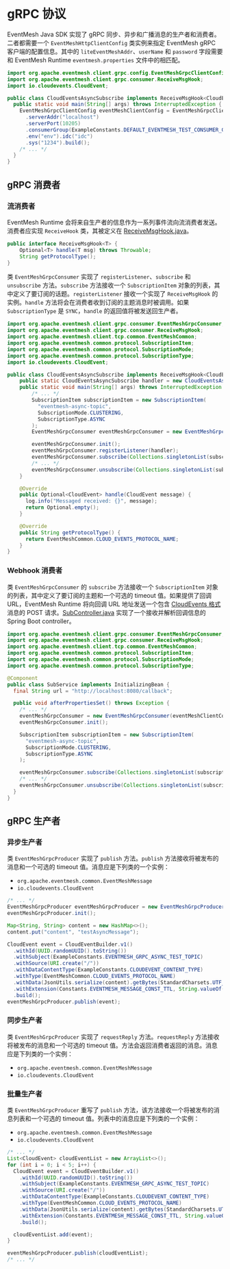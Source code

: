 # gRPC 协议

EventMesh Java SDK 实现了 gRPC 同步、异步和广播消息的生产者和消费者。二者都需要一个 `EventMeshHttpClientConfig` 类实例来指定 EventMesh gRPC 客户端的配置信息。其中的 `liteEventMeshAddr`、`userName` 和 `password` 字段需要和 EventMesh Runtime `eventmesh.properties` 文件中的相匹配。

```java
import org.apache.eventmesh.client.grpc.config.EventMeshGrpcClientConfig;
import org.apache.eventmesh.client.grpc.consumer.ReceiveMsgHook;
import io.cloudevents.CloudEvent;

public class CloudEventsAsyncSubscribe implements ReceiveMsgHook<CloudEvent> {
  public static void main(String[] args) throws InterruptedException {
    EventMeshGrpcClientConfig eventMeshClientConfig = EventMeshGrpcClientConfig.builder()
      .serverAddr("localhost")
      .serverPort(10205)
      .consumerGroup(ExampleConstants.DEFAULT_EVENTMESH_TEST_CONSUMER_GROUP)
      .env("env").idc("idc")
      .sys("1234").build();
    /* ... */
  }
}
```

## gRPC 消费者

### 流消费者

EventMesh Runtime 会将来自生产者的信息作为一系列事件流向流消费者发送。消费者应实现 `ReceiveHook` 类，其被定义在 [ReceiveMsgHook.java](https://github.com/apache/eventmesh/blob/master/eventmesh-sdk-java/src/main/java/org/apache/eventmesh/client/grpc/consumer/ReceiveMsgHook.java)。

```java
public interface ReceiveMsgHook<T> {
    Optional<T> handle(T msg) throws Throwable;
    String getProtocolType();
}
```

类 `EventMeshGrpcConsumer` 实现了 `registerListener`、`subscribe` 和 `unsubscribe` 方法。`subscribe` 方法接收一个 `SubscriptionItem` 对象的列表，其中定义了要订阅的话题。`registerListener` 接收一个实现了 `ReceiveMsgHook` 的实例。`handle` 方法将会在消费者收到订阅的主题消息时被调用。如果 `SubscriptionType` 是 `SYNC`，`handle` 的返回值将被发送回生产者。

```java
import org.apache.eventmesh.client.grpc.consumer.EventMeshGrpcConsumer;
import org.apache.eventmesh.client.grpc.consumer.ReceiveMsgHook;
import org.apache.eventmesh.client.tcp.common.EventMeshCommon;
import org.apache.eventmesh.common.protocol.SubscriptionItem;
import org.apache.eventmesh.common.protocol.SubscriptionMode;
import org.apache.eventmesh.common.protocol.SubscriptionType;
import io.cloudevents.CloudEvent;

public class CloudEventsAsyncSubscribe implements ReceiveMsgHook<CloudEvent> {
    public static CloudEventsAsyncSubscribe handler = new CloudEventsAsyncSubscribe();
    public static void main(String[] args) throws InterruptedException {
        /* ... */
        SubscriptionItem subscriptionItem = new SubscriptionItem(
          "eventmesh-async-topic",
          SubscriptionMode.CLUSTERING,
          SubscriptionType.ASYNC
        );
        EventMeshGrpcConsumer eventMeshGrpcConsumer = new EventMeshGrpcConsumer(eventMeshClientConfig);

        eventMeshGrpcConsumer.init();
        eventMeshGrpcConsumer.registerListener(handler);
        eventMeshGrpcConsumer.subscribe(Collections.singletonList(subscriptionItem));
        /* ... */
        eventMeshGrpcConsumer.unsubscribe(Collections.singletonList(subscriptionItem));
    }

    @Override
    public Optional<CloudEvent> handle(CloudEvent message) {
      log.info("Messaged received: {}", message);
      return Optional.empty();
    }

    @Override
    public String getProtocolType() {
      return EventMeshCommon.CLOUD_EVENTS_PROTOCOL_NAME;
    }
}
```

### Webhook 消费者

类 `EventMeshGrpcConsumer` 的 `subscribe` 方法接收一个 `SubscriptionItem` 对象的列表，其中定义了要订阅的主题和一个可选的 timeout 值。如果提供了回调 URL，EventMesh Runtime 将向回调 URL 地址发送一个包含 [CloudEvents 格式](https://github.com/cloudevents/spec) 消息的 POST 请求。[SubController.java](https://github.com/apache/eventmesh/blob/master/eventmesh-examples/src/main/java/org/apache/eventmesh/grpc/sub/app/controller/SubController.java) 实现了一个接收并解析回调信息的 Spring Boot controller。

```java
import org.apache.eventmesh.client.grpc.consumer.EventMeshGrpcConsumer;
import org.apache.eventmesh.client.grpc.consumer.ReceiveMsgHook;
import org.apache.eventmesh.client.tcp.common.EventMeshCommon;
import org.apache.eventmesh.common.protocol.SubscriptionItem;
import org.apache.eventmesh.common.protocol.SubscriptionMode;
import org.apache.eventmesh.common.protocol.SubscriptionType;

@Component
public class SubService implements InitializingBean {
  final String url = "http://localhost:8080/callback";

  public void afterPropertiesSet() throws Exception {
    /* ... */
    eventMeshGrpcConsumer = new EventMeshGrpcConsumer(eventMeshClientConfig);
    eventMeshGrpcConsumer.init();

    SubscriptionItem subscriptionItem = new SubscriptionItem(
      "eventmesh-async-topic",
      SubscriptionMode.CLUSTERING,
      SubscriptionType.ASYNC
    );

    eventMeshGrpcConsumer.subscribe(Collections.singletonList(subscriptionItem), url);
    /* ... */
    eventMeshGrpcConsumer.unsubscribe(Collections.singletonList(subscriptionItem), url);
  }
}
```

## gRPC 生产者

### 异步生产者

类 `EventMeshGrpcProducer` 实现了 `publish` 方法。`publish` 方法接收将被发布的消息和一个可选的 timeout 值。消息应是下列类的一个实例：

- `org.apache.eventmesh.common.EventMeshMessage`
- `io.cloudevents.CloudEvent`

```java
/* ... */
EventMeshGrpcProducer eventMeshGrpcProducer = new EventMeshGrpcProducer(eventMeshClientConfig);
eventMeshGrpcProducer.init();

Map<String, String> content = new HashMap<>();
content.put("content", "testAsyncMessage");

CloudEvent event = CloudEventBuilder.v1()
  .withId(UUID.randomUUID().toString())
  .withSubject(ExampleConstants.EVENTMESH_GRPC_ASYNC_TEST_TOPIC)
  .withSource(URI.create("/"))
  .withDataContentType(ExampleConstants.CLOUDEVENT_CONTENT_TYPE)
  .withType(EventMeshCommon.CLOUD_EVENTS_PROTOCOL_NAME)
  .withData(JsonUtils.serialize(content).getBytes(StandardCharsets.UTF_8))
  .withExtension(Constants.EVENTMESH_MESSAGE_CONST_TTL, String.valueOf(4 * 1000))
  .build();
eventMeshGrpcProducer.publish(event);
```

### 同步生产者

类 `EventMeshGrpcProducer` 实现了 `requestReply` 方法。`requestReply` 方法接收将被发布的消息和一个可选的 timeout 值。方法会返回消费者返回的消息。消息应是下列类的一个实例：

- `org.apache.eventmesh.common.EventMeshMessage`
- `io.cloudevents.CloudEvent`

### 批量生产者

类 `EventMeshGrpcProducer` 重写了 `publish` 方法，该方法接收一个将被发布的消息列表和一个可选的 timeout 值。列表中的消息应是下列类的一个实例：

- `org.apache.eventmesh.common.EventMeshMessage`
- `io.cloudevents.CloudEvent`

```java
/* ... */
List<CloudEvent> cloudEventList = new ArrayList<>();
for (int i = 0; i < 5; i++) {
  CloudEvent event = CloudEventBuilder.v1()
    .withId(UUID.randomUUID().toString())
    .withSubject(ExampleConstants.EVENTMESH_GRPC_ASYNC_TEST_TOPIC)
    .withSource(URI.create("/"))
    .withDataContentType(ExampleConstants.CLOUDEVENT_CONTENT_TYPE)
    .withType(EventMeshCommon.CLOUD_EVENTS_PROTOCOL_NAME)
    .withData(JsonUtils.serialize(content).getBytes(StandardCharsets.UTF_8))
    .withExtension(Constants.EVENTMESH_MESSAGE_CONST_TTL, String.valueOf(4 * 1000))
    .build();

  cloudEventList.add(event);
}

eventMeshGrpcProducer.publish(cloudEventList);
/* ... */
```